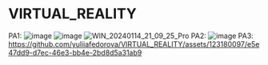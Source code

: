 # VIRTUAL_REALITY
PA1: ![image](https://github.com/yuliiafedorova/VIRTUAL_REALITY/assets/123180097/61672a22-0218-4d95-aa1c-63571276f990)
![image](https://github.com/yuliiafedorova/VIRTUAL_REALITY/assets/123180097/bf66a9b5-672d-4a9e-afa3-85cc8da486b7)
![WIN_20240114_21_09_25_Pro](https://github.com/yuliiafedorova/VIRTUAL_REALITY/assets/123180097/d1db8e63-cf0c-4d17-b9cc-3c0b7837f175)
PA2:
![image](https://github.com/yuliiafedorova/VIRTUAL_REALITY/assets/123180097/c1580e3c-21fb-410b-b71c-957918b15901)
PA3:
https://github.com/yuliiafedorova/VIRTUAL_REALITY/assets/123180097/e5e47dd9-d7ec-46e3-bb4e-2bd8d5a31ab9

